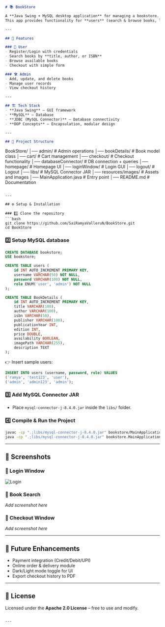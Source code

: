 ```markdown
# 📚 BookStore  

A **Java Swing + MySQL desktop application** for managing a bookstore.  
This app provides functionality for **users** (search & browse books, login) and **admins** (manage books, checkout, add inventory).  

---

## 🚀 Features  

### 👤 User  
- Register/Login with credentials  
- Search books by **title, author, or ISBN**  
- Browse available books  
- Checkout with simple form  

### 🛠️ Admin  
- Add, update, and delete books  
- Manage user records  
- View checkout history  

---

## 🏗️ Tech Stack  
- **Java Swing** – GUI framework  
- **MySQL** – Database  
- **JDBC (MySQL Connector)** – Database connectivity  
- **OOP Concepts** – Encapsulation, modular design  

---

## 📂 Project Structure  

```

BookStore/
│── admin/                # Admin operations
│── bookDetails/          # Book model class
│── cart/                 # Cart management
│── checkout/             # Checkout functionality
│── databaseConnector/    # DB connection + queries
│── homepage/             # Homepage UI
│── loginWindow/          # Login GUI
│── logout/               # Logout
│── libs/                 # MySQL Connector JAR
│── resources/images/     # Assets and images
│── MainApplication.java  # Entry point
│── README.md             # Documentation

````

---

## ⚙️ Setup & Installation  

### 1️⃣ Clone the repository  
```bash
git clone https://github.com/SaiRamyaValleruN/BookStore.git
cd BookStore
````

### 2️⃣ Setup MySQL database

```sql
CREATE DATABASE bookstore;
USE bookstore;

CREATE TABLE users (
    id INT AUTO_INCREMENT PRIMARY KEY,
    username VARCHAR(50) NOT NULL,
    password VARCHAR(100) NOT NULL,
    role ENUM('user', 'admin') NOT NULL
);

CREATE TABLE BookDetails (
    id INT AUTO_INCREMENT PRIMARY KEY,
    title VARCHAR(100),
    author VARCHAR(100),
    isbn VARCHAR(50),
    publisher VARCHAR(100),
    publicationYear INT,
    edition INT,
    price DOUBLE,
    availability BOOLEAN,
    imagePath VARCHAR(255),
    description TEXT
);
```

👉 Insert sample users:

```sql
INSERT INTO users (username, password, role) VALUES
('ramya', 'test123', 'user'),
('admin', 'admin123', 'admin');
```

### 3️⃣ Add MySQL Connector JAR

* Place `mysql-connector-j-8.4.0.jar` inside the `libs/` folder.

### 4️⃣ Compile & Run the Project

```bash
javac -cp ".;libs/mysql-connector-j-8.4.0.jar" bookstore/MainApplication.java
java -cp ".;libs/mysql-connector-j-8.4.0.jar" bookstore.MainApplication
```

---

## 🎯 Screenshots

### 🔑 Login Window

![Login](resources/images/BookStore.jpg)

### 📖 Book Search

*Add screenshot here*

### 🛒 Checkout Window

*Add screenshot here*

---

## 🔮 Future Enhancements

* Payment integration (Credit/Debit/UPI)
* Online order & delivery module
* Dark/Light mode toggle for UI
* Export checkout history to PDF

---

## 📜 License

Licensed under the **Apache 2.0 License** – free to use and modify.

```

---

